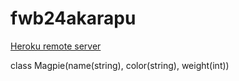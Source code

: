 # fwb24akarapu
[Heroku remote server](https://fwb24akarapu.herokuapp.com/)

class Magpie(name(string), color(string), weight(int))